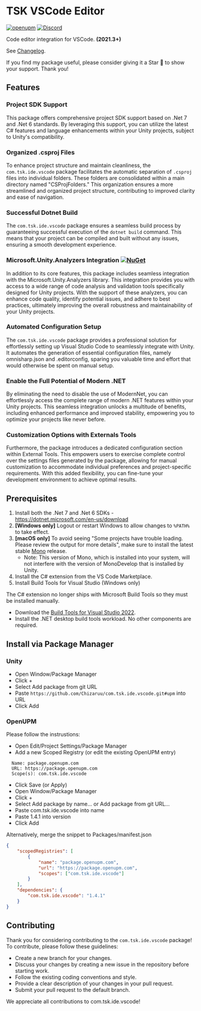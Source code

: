 # TSK VSCode Editor

[![openupm](https://img.shields.io/npm/v/com.tsk.ide.vscode?label=openupm&registry_uri=https://package.openupm.com)](https://openupm.com/packages/com.tsk.ide.vscode/) [![Discord](https://img.shields.io/discord/1106106269837819914?color=D1495B&logo=discord&logoColor=FFFFFF&style=flat)](https://discord.gg/VU8EhUY7bX)

Code editor integration for VSCode. **(2021.3+)**

See [Changelog](https://github.com/Chizaruu/com.tsk.ide.vscode/wiki/CHANGELOG).

If you find my package useful, please consider giving it a Star 🌟 to show your support. Thank you!

## Features

### Project SDK Support

This package offers comprehensive project SDK support based on .Net 7 and .Net 6 standards. By leveraging this support, you can utilize the latest C# features and language enhancements within your Unity projects, subject to Unity's compatibility.

### Organized .csproj Files

To enhance project structure and maintain cleanliness, the `com.tsk.ide.vscode` package facilitates the automatic separation of `.csproj` files into individual folders. These folders are consolidated within a main directory named "CSProjFolders." This organization ensures a more streamlined and organized project structure, contributing to improved clarity and ease of navigation.

### Successful Dotnet Build

The `com.tsk.ide.vscode` package ensures a seamless build process by guaranteeing successful execution of the `dotnet build` command. This means that your project can be compiled and built without any issues, ensuring a smooth development experience.

### Microsoft.Unity.Analyzers Integration [![NuGet](https://img.shields.io/nuget/v/Microsoft.Unity.Analyzers.svg)](https://nuget.org/packages/Microsoft.Unity.Analyzers)

In addition to its core features, this package includes seamless integration with the Microsoft.Unity.Analyzers library. This integration provides you with access to a wide range of code analysis and validation tools specifically designed for Unity projects. With the support of these analyzers, you can enhance code quality, identify potential issues, and adhere to best practices, ultimately improving the overall robustness and maintainability of your Unity projects.

### Automated Configuration Setup

The `com.tsk.ide.vscode` package provides a professional solution for effortlessly setting up Visual Studio Code to seamlessly integrate with Unity. It automates the generation of essential configuration files, namely omnisharp.json and .editorconfig, sparing you valuable time and effort that would otherwise be spent on manual setup.

### Enable the Full Potential of Modern .NET

By eliminating the need to disable the use of ModernNet, you can effortlessly access the complete range of modern .NET features within your Unity projects. This seamless integration unlocks a multitude of benefits, including enhanced performance and improved stability, empowering you to optimize your projects like never before.

### Customization Options with Externals Tools

Furthermore, the package introduces a dedicated configuration section within External Tools. This empowers users to exercise complete control over the settings files generated by the package, allowing for manual customization to accommodate individual preferences and project-specific requirements. With this added flexibility, you can fine-tune your development environment to achieve optimal results.

## Prerequisites

1. Install both the .Net 7 and .Net 6 SDKs - <https://dotnet.microsoft.com/en-us/download>
2. **[Windows only]** Logout or restart Windows to allow changes to `%PATH%` to take effect.
3. **[macOS only]** To avoid seeing "Some projects have trouble loading. Please review the output for more details", make sure to install the latest stable [Mono](https://www.mono-project.com/download/) release.
    - Note: This version of Mono, which is installed into your system, will not interfere with the version of MonoDevelop that is installed by Unity.
4. Install the C# extension from the VS Code Marketplace.
5. Install Build Tools for Visual Studio (Windows only)

The C# extension no longer ships with Microsoft Build Tools so they must be installed manually.

-   Download the [Build Tools for Visual Studio 2022](https://visualstudio.microsoft.com/downloads/#build-tools-for-visual-studio-2022).
-   Install the .NET desktop build tools workload. No other components are required.

## Install via Package Manager

### Unity

-   Open Window/Package Manager
-   Click +
-   Select Add package from git URL
-   Paste `https://github.com/Chizaruu/com.tsk.ide.vscode.git#upm` into URL
-   Click Add

### OpenUPM

Please follow the instrustions:

-   Open Edit/Project Settings/Package Manager
-   Add a new Scoped Registry (or edit the existing OpenUPM entry)

```text
  Name: package.openupm.com
  URL: https://package.openupm.com
  Scope(s): com.tsk.ide.vscode
```

-   Click Save (or Apply)
-   Open Window/Package Manager
-   Click +
-   Select Add package by name... or Add package from git URL...
-   Paste com.tsk.ide.vscode into name
-   Paste 1.4.1 into version
-   Click Add

Alternatively, merge the snippet to Packages/manifest.json

```json
{
    "scopedRegistries": [
        {
            "name": "package.openupm.com",
            "url": "https://package.openupm.com",
            "scopes": ["com.tsk.ide.vscode"]
        }
    ],
    "dependencies": {
        "com.tsk.ide.vscode": "1.4.1"
    }
}
```

## Contributing

Thank you for considering contributing to the `com.tsk.ide.vscode` package! To contribute, please follow these guidelines:

-   Create a new branch for your changes.
-   Discuss your changes by creating a new issue in the repository before starting work.
-   Follow the existing coding conventions and style.
-   Provide a clear description of your changes in your pull request.
-   Submit your pull request to the default branch.

We appreciate all contributions to com.tsk.ide.vscode!
